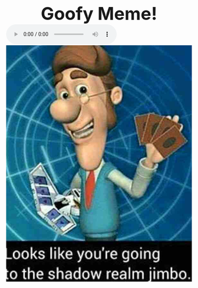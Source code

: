 <html>
<h2><center><font size="15">Goofy Meme!</font></center></h2>
<audio controls autoplay>
  <source src="23153880.mp3" type="audio/mp3">
</audio>
<head>

<style>
  * {
    padding: 0;
    margin: 0;
  }
  .fit { /* set relative picture size */
    max-width: 100%;
    max-height: 100%;
  }
  .center {
    display: block;
    margin: auto;
  }
</style>
</head>
<body>

<img class="center fit" src="EBjQFBM.jpg" >    

<script src="http://code.jquery.com/jquery-latest.js"></script>
<script type="text/javascript" language="JavaScript">
  function set_body_height() { // set body height = window height
    $('body').height($(window).height());
  }
  $(document).ready(function() {
    $(window).bind('resize', set_body_height);
    set_body_height();
  });
</script>

</body>
</html>
